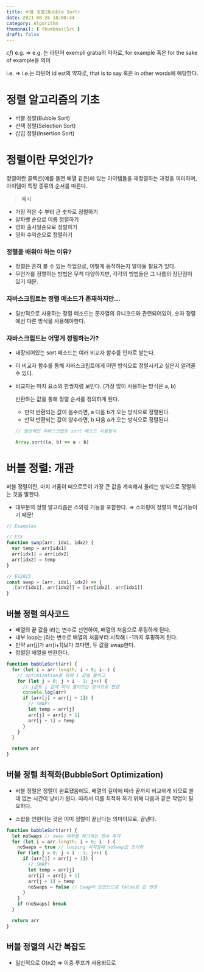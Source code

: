 ```yaml
---
title: 버블 정렬(Bubble Sort)
date: 2021-08-26 18:08:44
category: Algorithm
thumbnail: { thumbnailSrc }
draft: false
---
```


$cf)$ e.g. ⇒ e.g. 는 라틴어 exempli gratia의 약자로, for example 혹은 for the sake of example을 의미

i.e. ⇒ i.e.는 라틴어 id est의 약자로, that is to say 혹은 in other words에 해당한다.

# 정렬 알고리즘의 기초

- 버블 정렬(Bubble Sort)
- 선택 정렬(Selection Sort)
- 삽입 정렬(Insertion Sort)

# 정렬이란 무엇인가?

정렬이란 콜렉션(예를 들면 배열 같은)에 있는 아이템들을 재정렬하는 과정을 의미하며, 아이템이 특정 종류의 순서를 따른다.

> 예시

- 가장 작은 수 부터 큰 숫자로 정렬하기
- 알파벳 순으로 이름 정렬하기
- 영화 출시일순으로 정렬하기
- 영화 수익순으로 정렬하기

### 정렬을 배워야 하는 이유?

- 정렬은 흔히 볼 수 있는 작업으로, 어떻게 동작하는지 알아둘 필요가 있다.
- 무언가를 정렬하는 방법은 무척 다양하지만, 각각의 방법들은 그 나름의 장단점이 있기 때문.

### 자바스크립트는 정렬 메소드가 존재하지만...

- 일반적으로 사용하는 정렬 메소드는 문자열의 유니코드와 관련되어있어, 숫자 정렬에선 다른 방식을 사용해야한다.

### 자바스크립트는 어떻게 정렬하는가?

- 내장되어있는 sort 메소드는 여러 비교자 함수를 인자로 받는다.
- 이 비교자 함수를 통해 자바스크립트에게 어떤 방식으로 정렬시키고 싶은지 알려줄 수 있다.
- 비교자는 마치 요소의 한쌍처럼 보인다. (가장 많이 사용하는 방식은 a, b)

  반환하는 값을 통해 정렬 순서를 정의하게 된다.

  - 만약 반환되는 값이 음수라면, a 다음 b가 오는 방식으로 정렬된다.
  - 만약 반환되는 값이 양수라면, b 다음 a가 오는 방식으로 정렬된다.

  ```jsx
  // 일반적인 자바스크립트 sort 메소드 사용방식

  Array.sort((a, b) => a - b)
  ```

# 버블 정렬: 개관

버블 정렬이란, 마치 거품이 떠오르듯이 가장 큰 값을 계속해서 올리는 방식으로 정렬하는 것을 말한다.

- 대부분의 정렬 알고리즘은 스와핑 기능을 포함한다. ⇒ 스와핑이 정렬의 핵심기능이기 때문!

```jsx
// Examples

// ES5
function swap(arr, idx1, idx2) {
  var temp = arr[idx1]
  arr[idx1] = arr[idx2]
  arr[idx2] = temp
}

// ES2015
const swap = (arr, idx1, idx2) => {
  ;[arr[idx1], arr[idx2]] = [arr[idx2], arr[idx1]]
}
```

## 버블 정렬 의사코드

- 배열의 끝 값을 i라는 변수로 선언하여, 배열의 처음으로 루핑하게 된다.
- 내부 loop는 j라는 변수로 배열의 처음부터 시작해 i -1까지 루핑하게 된다.
- 만약 arr[j]가 arr[i+1]보다 크다면, 두 값을 swap한다.
- 정렬된 배열을 반환한다.

```jsx
function bubbleSort(arr) {
  for (let i = arr.length; i > 0; i--) {
    // optimization을 위해 i 값을 줄이고
    for (let j = 0; j < i - 1; j++) {
      // j값도 i 값에 따라 줄어드는 방식으로 변경
      console.log(arr)
      if (arr[j] > arr[j + 1]) {
        // SWAP!
        let temp = arr[j]
        arr[j] = arr[j + 1]
        arr[j + 1] = temp
      }
    }
  }

  return arr
}
```

## 버블 정렬 최적화(BubbleSort Optimization)

- 버블 정렬은 정렬이 완료됐음에도, 배열의 길이에 따라 끝까지 비교하게 되므로 쓸데 없는 시간이 낭비가 된다. 따라서 이를 최적화 하기 위해 다음과 같은 작업이 필요하다.

- 스왑을 안한다는 것은 이미 정렬이 끝난다는 의미이므로, 끝낸다.

```jsx
function bubbleSort(arr) {
  let noSwaps // swap 여부를 체크하는 변수 추가
  for (let i = arr.length; i > 0; i--) {
    noSwaps = true // looping 시작할때 noSwap값 초기화
    for (let j = 0; j < i - 1; j++) {
      if (arr[j] > arr[j + 1]) {
        // SWAP!
        let temp = arr[j]
        arr[j] = arr[j + 1]
        arr[j + 1] = temp
        noSwaps = false // Swap이 있었으므로 false로 값 변경
      }
    }
    if (noSwaps) break
  }

  return arr
}
```

## 버블 정렬의 시간 복잡도

- 일반적으로 O(n2) ⇒ 이중 루프가 사용되므로
